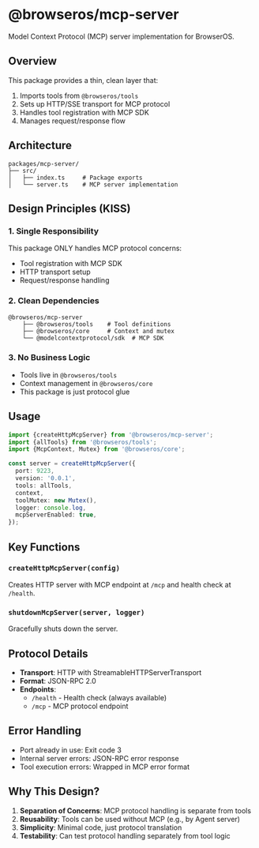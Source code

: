 # @browseros/mcp-server

Model Context Protocol (MCP) server implementation for BrowserOS.

## Overview

This package provides a thin, clean layer that:

1. Imports tools from `@browseros/tools`
2. Sets up HTTP/SSE transport for MCP protocol
3. Handles tool registration with MCP SDK
4. Manages request/response flow

## Architecture

```
packages/mcp-server/
├── src/
│   ├── index.ts     # Package exports
│   └── server.ts    # MCP server implementation
```

## Design Principles (KISS)

### 1. **Single Responsibility**

This package ONLY handles MCP protocol concerns:

- Tool registration with MCP SDK
- HTTP transport setup
- Request/response handling

### 2. **Clean Dependencies**

```
@browseros/mcp-server
    ├── @browseros/tools    # Tool definitions
    ├── @browseros/core     # Context and mutex
    └── @modelcontextprotocol/sdk  # MCP SDK
```

### 3. **No Business Logic**

- Tools live in `@browseros/tools`
- Context management in `@browseros/core`
- This package is just protocol glue

## Usage

```typescript
import {createHttpMcpServer} from '@browseros/mcp-server';
import {allTools} from '@browseros/tools';
import {McpContext, Mutex} from '@browseros/core';

const server = createHttpMcpServer({
  port: 9223,
  version: '0.0.1',
  tools: allTools,
  context,
  toolMutex: new Mutex(),
  logger: console.log,
  mcpServerEnabled: true,
});
```

## Key Functions

### `createHttpMcpServer(config)`

Creates HTTP server with MCP endpoint at `/mcp` and health check at `/health`.

### `shutdownMcpServer(server, logger)`

Gracefully shuts down the server.

## Protocol Details

- **Transport**: HTTP with StreamableHTTPServerTransport
- **Format**: JSON-RPC 2.0
- **Endpoints**:
  - `/health` - Health check (always available)
  - `/mcp` - MCP protocol endpoint

## Error Handling

- Port already in use: Exit code 3
- Internal server errors: JSON-RPC error response
- Tool execution errors: Wrapped in MCP error format

## Why This Design?

1. **Separation of Concerns**: MCP protocol handling is separate from tools
2. **Reusability**: Tools can be used without MCP (e.g., by Agent server)
3. **Simplicity**: Minimal code, just protocol translation
4. **Testability**: Can test protocol handling separately from tool logic
